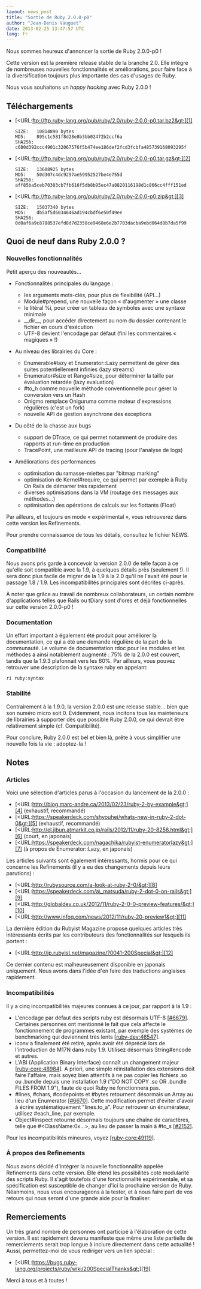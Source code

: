 ```yaml
---
layout: news_post
title: "Sortie de Ruby 2.0.0-p0"
author: "Jean-Denis Vauguet"
date: 2013-02-25 13:47:57 UTC
lang: fr
---
```


Nous sommes heureux d\'annoncer la sortie de Ruby 2.0.0-p0 !

Cette version est la première release stable de la branche 2.0. Elle
intègre de nombreuses nouvelles fonctionnalités et améliorations, pour
faire face à la diversification toujours plus importante des cas
d\'usages de Ruby.

Nous vous souhaitons un *happy hacking* avec Ruby 2.0.0 !

## Téléchargements

* [&lt;URL:ftp://ftp.ruby-lang.org/pub/ruby/2.0/ruby-2.0.0-p0.tar.bz2&gt;][1]

      SIZE:   10814890 bytes
      MD5:    895c1c581f8d28e8b3bb02472b2ccf6a
      SHA256: c680d392ccc4901c32067576f5b474ee186def2fcd3fcbfa485739168093295f

* [&lt;URL:ftp://ftp.ruby-lang.org/pub/ruby/2.0/ruby-2.0.0-p0.tar.gz&gt;][2]

      SIZE:   13608925 bytes
      MD5:    50d307c4dc9297ae59952527be4e755d
      SHA256: aff85ba5ceb70303cb7fb616f5db8b95ec47a8820116198d1c866cc4fff151ed

* [&lt;URL:ftp://ftp.ruby-lang.org/pub/ruby/2.0/ruby-2.0.0-p0.zip&gt;][3]

      SIZE:   15037340 bytes
      MD5:    db5af5d6034646ad194cbdf6e50f49ee
      SHA256: 0d0af6a9c8788537efd8d7d2358ce9468e6e2b7703dacba9ebd064d8b7da5f99

## Quoi de neuf dans Ruby 2.0.0 ?

### Nouvelles fonctionnalités

Petit aperçu des nouveautés…

* Fonctionnalités principales du langage :
  * les arguments mots-clés, pour plus de flexibilité (API…)
  * Module#prepend, une nouvelle façon « d\'augmenter » une classe
  * le litéral %i, pour créer un tableau de symboles avec une syntaxe
    minimale
  * \_\_dir\_\_, pour accéder directement au nom du dossier contenant le
    fichier en cours d\'exécution
  * UTF-8 devient l\'encodage par défaut (fini les commentaires «
    magiques » !)

* Au niveau des librairies du Core :
  * Enumerable#lazy et Enumerator::Lazy permettent de gérer des suites
    potentiellement infinies (lazy streams)
  * Enumerator#size et Range#size, pour déterminer la taille par
    évaluation retardée (lazy evaluation)
  * \#to\_h comme nouvelle méthode conventionnelle pour gérer la
    conversion vers un Hash
  * Onigmo remplace Oniguruma comme moteur d\'expressions régulières
    (c\'est un fork)
  * nouvelle API de gestion asynchrone des exceptions

* Du côté de la chasse aux bugs
  * support de DTrace, ce qui permet notamment de produire des rapports
    at run-time en production
  * TracePoint, une meilleure API de tracing (pour l\'analyse de logs)

* Améliorations des performances
  * optimisation du ramasse-miettes par \"bitmap marking\"
  * optimisation de Kernel#require, ce qui permet par exemple à Ruby On
    Rails de démarrer très rapidement
  * diverses optimisations dans la VM (routage des messages aux
    méthodes…)
  * optimisation des opérations de calculs sur les flottants (Float)

Par ailleurs, et toujours en mode « expérimental », vous retrouverez
dans cette version les Refinements.

Pour prendre connaissance de tous les détails, consultez le fichier
NEWS.

### Compatibilité

Nous avons pris garde à concevoir la version 2.0.0 de telle façon à ce
qu\'elle soit compatible avec la 1.9, à quelques détails près (seulement
!). Il sera donc plus facile de migrer de la 1.9 à la 2.0 qu\'il ne
l\'avait été pour le passage 1.8 / 1.9. Les incompatibilités principales
sont décrites ci-après.

À noter que grâce au travail de nombreux collaborateurs, un certain
nombre d\'applications telles que Rails ou tDiary sont d\'ores et déjà
fonctionnelles sur cette version 2.0.0-p0 !

### Documentation

Un effort important à également été produit pour améliorer la
documentation, ce qui a été une demande régulière de la part de la
communauté. Le volume de documentation rdoc pour les modules et les
méthodes a ainsi notablement augmenté : 75% de la 2.0.0 est couvert,
tandis que la 1.9.3 plafonnait vers les 60%. Par ailleurs, vous pouvez
retrouver une description de la syntaxe ruby en appelant:

    ri ruby:syntax

### Stabilité

Contrairement à la 1.9.0, la version 2.0.0 est une release stable… bien
que son numéro micro soit 0. Évidemment, nous incitons tous les
mainteneurs de librairies à supporter dès que possible Ruby 2.0.0, ce
qui devrait être relativement simple (cf. Compatibilité).

Pour conclure, Ruby 2.0.0 est bel et bien là, prête à vous simplifier
une nouvelle fois la vie : adoptez-la !

## Notes

### Articles

Voici une sélection d\'articles parus à l\'occasion du lancement de la
2.0.0 :

* [&lt;URL:http://blog.marc-andre.ca/2013/02/23/ruby-2-by-example&gt;][4]
  (exhaustif, recommandé)
* [&lt;URL:https://speakerdeck.com/shyouhei/whats-new-in-ruby-2-dot-0&gt;][5]
  (exhaustif, recommandé)
* [&lt;URL:http://el.jibun.atmarkit.co.jp/rails/2012/11/ruby-20-8256.html&gt;][6]
  (court, en japonais)
* [&lt;URL:https://speakerdeck.com/nagachika/rubyist-enumeratorlazy&gt;][7]
  (à propos de Enumerator::Lazy, en japonais)

Les articles suivants sont également intéressants, hormis pour ce qui
concerne les Refinements (il y a eu des changements depuis leurs
parutions) :

* [&lt;URL:http://rubysource.com/a-look-at-ruby-2-0/&gt;][8]
* [&lt;URL:https://speakerdeck.com/a\_matsuda/ruby-2-dot-0-on-rails&gt;][9]
* [&lt;URL:http://globaldev.co.uk/2012/11/ruby-2-0-0-preview-features/&gt;][10]
* [&lt;URL:http://www.infoq.com/news/2012/11/ruby-20-preview1&gt;][11]

La dernière édition du Rubyist Magazine propose quelques articles très
intéressants écrits par les contributeurs des fonctionnalités sur
lesquels ils portent :

* [&lt;URL:http://jp.rubyist.net/magazine/?0041-200Special&gt;][12]

Ce dernier contenu est malheureusement disponible en japonais
uniquement. Nous avons dans l\'idée d\'en faire des traductions
anglaises rapidement.

### Incompatibilités

Il y a cinq incompatibilités majeures connues à ce jour, par rapport à
la 1.9 :

* L\'encodage par défaut des scripts ruby est désormais UTF-8
  [\[#6679\]][13]. Certaines personnes ont mentionné le fait que cela
  affecte le fonctionnement de programmes existant, par exemple des
  systèmes de benchmarking qui deviennent très lents
  [\[ruby-dev:46547\]][14].
* iconv a finalement été retiré, après avoir été déprécié lors de
  l\'introduction de M17N dans ruby 1.9. Utilisez désormais
  String#encode et autres.
* L\'ABI (Application Binary Interface) connaît un changement majeur
  [\[ruby-core:48984\]][15]. A priori, une simple réinstallation des
  extensions doit faire l\'affaire, mais soyez bien attentifs à ne pas
  copier les fichiers .so ou .bundle depuis une installation 1.9 (\"DO
  NOT COPY .so OR .bundle FILES FROM 1.9\"), faute de quoi Ruby ne
  fonctionnera pas.
* \#lines, #chars, #codepoints et #bytes retournent désormais un Array au
  lieu d\'un Enumerator [\[#6670\]][16]. Cette modification permet
  d\'éviter d\'avoir à écrire systématiquement \"lines.to\_a\". Pour
  retrouver un énumérateur, utilisez #each\_line, par exemple.
* Object#inspect retourne désormais toujours une chaîne de caractères,
  telle que #&lt;ClassName:0x...&gt;, au lieu de passer la main à #to\_s
  [\[#2152\]][17].

Pour les incompatibilités mineures, voyez [\[ruby-core:49119\]][18].

### À propos des Refinements

Nous avons décidé d\'intégrer la nouvelle fonctionnalité appelée
Refinements dans cette version. Elle étend les possibilités coté
modularité des scripts Ruby. Il s\'agit toutefois d\'une fonctionnalité
expérimentale, et sa spécification est susceptible de changer d\'ici la
prochaine version de Ruby. Néanmoins, nous vous encourageons à la
tester, et à nous faire part de vos retours qui nous seront d\'une
grande aide pour la finaliser.

## Remerciements

Un très grand nombre de personnes ont participé à l\'élaboration de
cette version. Il est rapidement devenu manifeste que même une liste
partielle de remerciements serait trop longue à inclure directement dans
cette actualité ! Aussi, permettez-moi de vous rediriger vers un lien
spécial :

* [&lt;URL:https://bugs.ruby-lang.org/projects/ruby/wiki/200SpecialThanks&gt;][19]

Merci à tous et à toutes !



[1]: ftp://ftp.ruby-lang.org/pub/ruby/2.0/ruby-2.0.0-p0.tar.bz2
[2]: ftp://ftp.ruby-lang.org/pub/ruby/2.0/ruby-2.0.0-p0.tar.gz
[3]: ftp://ftp.ruby-lang.org/pub/ruby/2.0/ruby-2.0.0-p0.zip
[4]: http://blog.marc-andre.ca/2013/02/23/ruby-2-by-example
[5]: https://speakerdeck.com/shyouhei/whats-new-in-ruby-2-dot-0
[6]: http://el.jibun.atmarkit.co.jp/rails/2012/11/ruby-20-8256.html
[7]: https://speakerdeck.com/nagachika/rubyist-enumeratorlazy
[8]: http://rubysource.com/a-look-at-ruby-2-0/
[9]: https://speakerdeck.com/a_matsuda/ruby-2-dot-0-on-rails
[10]: http://globaldev.co.uk/2012/11/ruby-2-0-0-preview-features/
[11]: http://www.infoq.com/news/2012/11/ruby-20-preview1
[12]: http://jp.rubyist.net/magazine/?0041-200Special
[13]: https://bugs.ruby-lang.org/issues/6679
[14]: http://blade.nagaokaut.ac.jp/cgi-bin/scat.rb/ruby/ruby-dev/46547
[15]: http://blade.nagaokaut.ac.jp/cgi-bin/scat.rb/ruby/ruby-core/48984
[16]: https://bugs.ruby-lang.org/issues/6670
[17]: https://bugs.ruby-lang.org/issues/2152
[18]: http://blade.nagaokaut.ac.jp/cgi-bin/scat.rb/ruby/ruby-core/49119
[19]: https://bugs.ruby-lang.org/projects/ruby/wiki/200SpecialThanks
